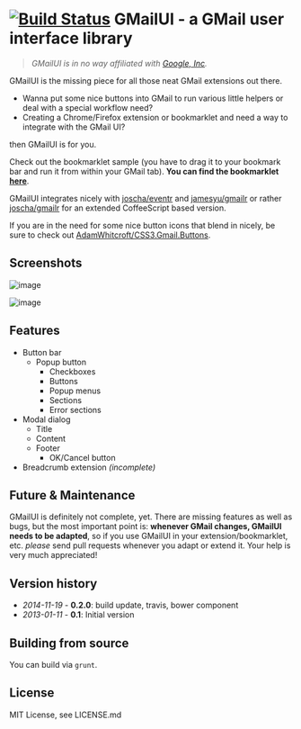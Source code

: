 # [![Build Status](https://travis-ci.org/joscha/gmailui.svg?branch=master)](https://travis-ci.org/joscha/gmailui) GMailUI - a GMail user interface library

> _GMailUI is in no way affiliated with [Google, Inc](http://www.google.com)._

GMailUI is the missing piece for all those neat GMail extensions out there.

* Wanna put some nice buttons into GMail to run various little helpers or deal with a special workflow need?
* Creating a Chrome/Firefox extension or bookmarklet and need a way to integrate with the GMail UI?

then GMailUI is for you.

Check out the bookmarklet sample (you have to drag it to your bookmark bar and run it from within your GMail tab).
**You can find the bookmarklet [here](http://joscha.github.com/gmailui/)**.


GMailUI integrates nicely with [joscha/eventr](https://github.com/joscha/eventr) and [jamesyu/gmailr](https://github.com/jamesyu/gmailr) or rather [joscha/gmailr](https://github.com/joscha/gmailr) for an extended CoffeeScript based version.

If you are in the need for some nice button icons that blend in nicely, be sure to check out [AdamWhitcroft/CSS3.Gmail.Buttons](https://github.com/AdamWhitcroft/CSS3.Gmail.Buttons).

## Screenshots

![image](https://raw.github.com/joscha/gmailui/gh-pages/images/dropdown.png)

![image](https://raw.github.com/joscha/gmailui/gh-pages/images/modal.png)


## Features
* Button bar
	* Popup button
		* Checkboxes
		* Buttons
		* Popup menus
		* Sections
		* Error sections
* Modal dialog
	* Title
	* Content
	* Footer
		* OK/Cancel button
* Breadcrumb extension _(incomplete)_

## Future & Maintenance
GMailUI is definitely not complete, yet. There are missing features as well as bugs, but the most important point is: **whenever GMail changes, GMailUI needs to be adapted**, so if you use GMailUI in your extension/bookmarklet, etc. _please_ send pull requests whenever you adapt or extend it. Your help is very much appreciated!

## Version history
* _2014-11-19_ - **0.2.0**: build update, travis, bower component
* _2013-01-11_ - **0.1**: Initial version


## Building from source
You can build via `grunt`.

## License
MIT License, see LICENSE.md
